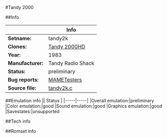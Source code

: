 #Tandy 2000

##Info

||Info|
|-----|-----|
|**Setname:**|tandy2k
|**Clones:**|[Tandy 2000HD](tandy2khd.md)
|**Year:**|1983
|**Manufacturer:**|Tandy Radio Shack
|**Status:**|preliminary
|**Bug reports:**|[MAMETesters](http://mametesters.org/view_all_set.php?type=1&temporary=y&search=tandy2k.c)
|**Source file:**|[tandy2k.c](https://github.com/mamedev/mame/blob/master/src/mess/drivers/tandy2k.c)

##Emulation info
|| Status |
|-----|-----|
|Overall emulation:|preliminary
|Color emulation:|good
|Sound emulation:|good
|Graphics emulation:|good
|Savestates:|unsupported

##Tech info

##Romset info

<!--- START OF EDITED COMMENT DO NOT TOUCH TEXT ABOVE-->
